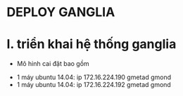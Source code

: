 # DEPLOY GANGLIA
# I. triển khai hệ thống ganglia 
   - Mô hinh cai đặt bao gồm 
   * 1 máy ubuntu 14.04: ip 172.16.224.190 gmetad gmond
   * 1 máy ubuntu 14.04: ip 172.16.224.192 gmetad gmond
